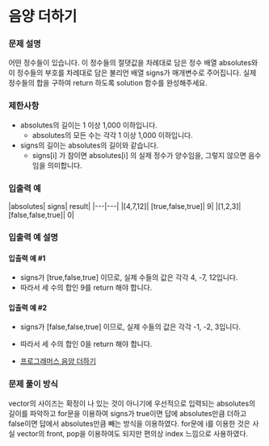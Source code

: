 # 음양 더하기

### 문제 설명

어떤 정수들이 있습니다. 이 정수들의 절댓값을 차례대로 담은 정수 배열 absolutes와 이 정수들의 부호를 차례대로 담은 불리언 배열 signs가 매개변수로 주어집니다. 실제 정수들의 합을 구하여 return 하도록 solution 함수를 완성해주세요.

### 제한사항

- absolutes의 길이는 1 이상 1,000 이하입니다.
    - absolutes의 모든 수는 각각 1 이상 1,000 이하입니다.
- signs의 길이는 absolutes의 길이와 같습니다.
    - signs[i] 가 참이면 absolutes[i] 의 실제 정수가 양수임을, 그렇지 않으면 음수임을 의미합니다.

### 입출력 예

|absolutes|	signs|	result|
|---|---|
|[4,7,12]|	[true,false,true]|	9|
|[1,2,3]|	[false,false,true]|	0|

### 입출력 예 설명

#### 입출력 예 #1

- signs가 [true,false,true] 이므로, 실제 수들의 값은 각각 4, -7, 12입니다.
- 따라서 세 수의 합인 9를 return 해야 합니다.

#### 입출력 예 #2

- signs가 [false,false,true] 이므로, 실제 수들의 값은 각각 -1, -2, 3입니다.
- 따라서 세 수의 합인 0을 return 해야 합니다.

- [프로그래머스 음양 더하기](https://school.programmers.co.kr/learn/courses/30/lessons/76501)

### 문제 풀이 방식

vector의 사이즈는 확정이 나 있는 것이 아니기에 우선적으로 입력되는 absolutes의 길이를 파악하고 for문을 이용하여 signs가 true이면 답에 absolutes만큼 더하고 false이면 답에서 absolutes만큼 빼는 방식을 이용하였다.
for문에 i를 이용한 것은 사실 vector의 front, pop을 이용하여도 되지만 편의상 index 느낌으로 사용하였다.